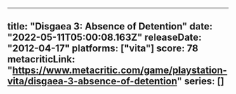 
---
title: "Disgaea 3: Absence of Detention"
date: "2022-05-11T05:00:08.163Z"
releaseDate: "2012-04-17"
platforms: ["vita"]
score: 78
metacriticLink: "https://www.metacritic.com/game/playstation-vita/disgaea-3-absence-of-detention"
series: []
---
